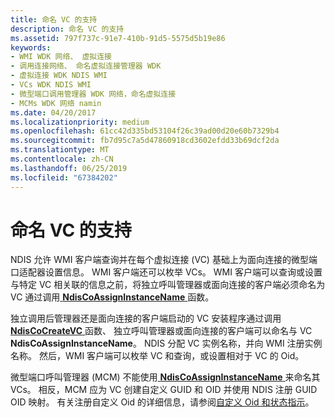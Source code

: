 ```yaml
---
title: 命名 VC 的支持
description: 命名 VC 的支持
ms.assetid: 797f737c-91e7-410b-91d5-5575d5b19e86
keywords:
- WMI WDK 网络、 虚拟连接
- 调用连接网络、 命名虚拟连接管理器 WDK
- 虚拟连接 WDK NDIS WMI
- VCs WDK NDIS WMI
- 微型端口调用管理器 WDK 网络，命名虚拟连接
- MCMs WDK 网络 namin
ms.date: 04/20/2017
ms.localizationpriority: medium
ms.openlocfilehash: 61cc42d335bd53104f26c39ad00d20e60b7329b4
ms.sourcegitcommit: fb7d95c7a5d47860918cd3602efdd33b69dcf2da
ms.translationtype: MT
ms.contentlocale: zh-CN
ms.lasthandoff: 06/25/2019
ms.locfileid: "67384202"
---
```

# <a name="support-for-named-vcs"></a>命名 VC 的支持





NDIS 允许 WMI 客户端查询并在每个虚拟连接 (VC) 基础上为面向连接的微型端口适配器设置信息。 WMI 客户端还可以枚举 VCs。 WMI 客户端可以查询或设置与特定 VC 相关联的信息之前，将独立呼叫管理器或面向连接的客户端必须命名为 VC 通过调用[ **NdisCoAssignInstanceName** ](https://docs.microsoft.com/windows-hardware/drivers/ddi/content/ndis/nf-ndis-ndiscoassigninstancename)函数。

独立调用后管理器还是面向连接的客户端启动的 VC 安装程序通过调用[ **NdisCoCreateVC** ](https://docs.microsoft.com/windows-hardware/drivers/ddi/content/ndis/nf-ndis-ndiscocreatevc)函数、 独立呼叫管理器或面向连接的客户端可以命名与 VC **NdisCoAssignInstanceName**。 NDIS 分配 VC 实例名称，并向 WMI 注册实例名称。 然后，WMI 客户端可以枚举 VC 和查询，或设置相对于 VC 的 Oid。

微型端口呼叫管理器 (MCM) 不能使用[ **NdisCoAssignInstanceName** ](https://docs.microsoft.com/windows-hardware/drivers/ddi/content/ndis/nf-ndis-ndiscoassigninstancename)来命名其 VCs。 相反，MCM 应为 VC 创建自定义 GUID 和 OID 并使用 NDIS 注册 GUID OID 映射。 有关注册自定义 Oid 的详细信息，请参阅[自定义 Oid 和状态指示](customized-oids-and-status-indications.md)。

 

 





